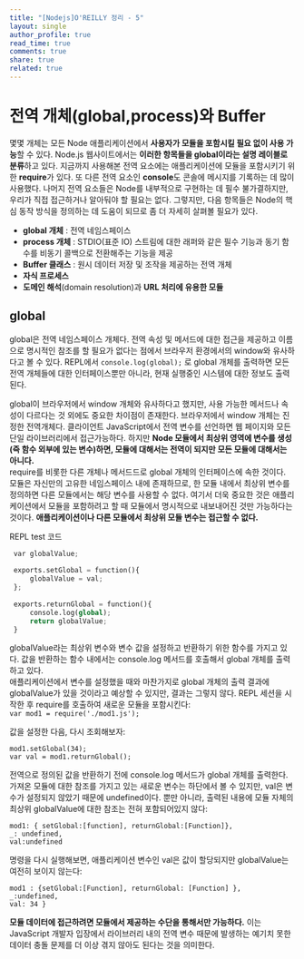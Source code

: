 ```yaml
---
title: "[Nodejs]O'REILLY 정리 - 5"
layout: single
author_profile: true
read_time: true
comments: true
share: true
related: true
---
```


# 전역 개체(global,process)와 Buffer
몇몇 개체는 모든 Node 애플리케이션에서 **사용자가 모듈을 포함시킬 필요 없이 사용 가능**할 수 있다. Node.js 웹사이트에서는 **이러한 항목들을 global이라는 설명 레이블로 분류**하고 있다. 지금까지 사용해본 전역 요소에는 애플리케이션에 모듈을 포함시키기 위한 **require**가 있다. 또 다른 전역 요소인 **console**도 콘솔에 메시지를 기록하는 데 많이 사용했다. 나머지 전역 요소들은 Node를 내부적으로 구현하는 데 필수 불가결하지만, 우리가 직접 접근하거나 알아둬야 할 필요는 없다. 그렇지만, 다음 항목들은 Node의 핵심 동작 방식을 정의하는 데 도움이 되므로 좀 더 자세히 살펴볼 필요가 있다.
* **global 개체** : 전역 네임스페이스
* **process 개체** : STDIO(표준 IO) 스트림에 대한 래퍼와 같은 필수 기능과 동기 함수를 비동기 콜백으로 전환해주는 기능을 제공
* **Buffer 클래스** : 원시 데이터 저장 및 조작을 제공하는 전역 개체
* **자식 프로세스**
* **도메인 해석**(domain resolution)과 **URL 처리에 유용한 모듈**

## global
global은 전역 네임스페이스 개체다. 전역 속성 및 메서드에 대한 접근을 제공하고 이름으로 명시적인 참조를 할 필요가 없다는 점에서 브라우저 환경에서의 window와 유사하다고 볼 수 있다. REPL에서 `console.log(global);` 로 global 개체를 출력하면 모든 전역 개체들에 대한 인터페이스뿐만 아니라, 현재 실행중인 시스템에 대한 정보도 출력된다.
    
global이 브라우저에서 window 개체와 유사하다고 했지만, 사용 가능한 메서드나 속성이 다르다는 것 외에도 중요한 차이점이 존재한다. 브라우저에서 window 개체는 진정한 전역개체다. 클라이언트 JavaScript에서 전역 변수를 선언하면 웹 페이지와 모든 단일 라이브러리에서 접근가능하다. 하지만 **Node 모듈에서 최상위 영역에 변수를 생성(즉 함수 외부에 있는 변수)하면, 모듈에 대해서는 전역이 되지만 모든 모듈에 대해서는 아니다.**   
require를 비롯한 다른 개체나 메서드드로 global 개체의 인터페이스에 속한 것이다.    
모듈은 자신만의 고유한 네임스페이스 내에 존재하므로, 한 모듈 내에서 최상위 변수를 정의하면 다른 모듈에서는 해당 변수를 사용할 수 없다. 여기서 더욱 중요한 것은 애플리케이션에서 모듈을 포함하려고 할 때 모듈에서 명시적으로 내보내어진 것만 가능하다는 것이다. **애플리케이션이나 다른 모듈에서 최상위 모듈 변수는 접근할 수 없다.**

REPL test 코드
```python
 var globalValue;
 
 exports.setGlobal = function(){
	 globalValue = val;
 };
 
 exports.returnGlobal = function(){
	 console.log(global);
	 return globalValue;
 }
```

globalValue라는 최상위 변수와 변수 값을 설정하고 반환하기 위한 함수를 가지고 있다. 값을 반환하는 함수 내에서는 console.log 메서드를 호출해서 global 개체를 출력하고 있다.   
애플리케이션에서 변수를 설정했을 때와 마찬가지로 global 개체의 출력 결과에 globalValue가 있을 것이라고 예상할 수 있지만, 결과는 그렇지 않다.
REPL 세션을 시작한 후 require를 호출하여 새로운 모듈을 포함시킨다:   
`var mod1 = require('./mod1.js');`    

값을 설정한 다음, 다시 조회해보자:   
```
mod1.setGlobal(34);
var val = mod1.returnGlobal();
```
전역으로 정의된 값을 반환하기 전에 console.log 메서드가 global 개체를 출력한다. 가져온 모듈에 대한 참조를 가지고 있는 새로운 변수는 하단에서 볼 수 있지만, val은 변수가 설정되지 않았기 때문에 undefined이다. 뿐만 아니라, 출력된 내용에 모듈 자체의 최상위 globalValue에 대한 참조는 전혀 포함되어있지 않다:
```
mod1: { setGlobal:[function], returnGlobal:[Function]},
_: undefined,
val:undefined
```
명령을 다시 실행해보면, 애플리케이션 변수인 val은 값이 할당되지만 globalValue는 여전히 보이지 않는다:
```
mod1 : {setGlobal:[Function], returnGlobal: [Function] },
_:undefined,
val: 34 }
```

**모듈 데이터에 접근하려면 모듈에서 제공하는 수단을 통해서만 가능하다.** 이는 JavaScript 개발자 입장에서 라이브러리 내의 전역 변수 때문에 발생하는 예기치 못한 데이터 충돌 문제를 더 이상 겪지 않아도 된다는 것을 의미한다.